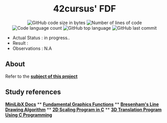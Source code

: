 <h1 align="center">
	42cursus' FDF
</h1>

<p align="center">
	<img alt="GitHub code size in bytes" src="https://img.shields.io/github/languages/code-size/paulasbia/fdf?color=blueviolet" />
	<img alt="Number of lines of code" src="https://img.shields.io/tokei/lines/github/paulasbia/fdf?color=blueviolet" />
	<img alt="Code language count" src="https://img.shields.io/github/languages/count/paulasbia/fdf?color=blue" />
	<img alt="GitHub top language" src="https://img.shields.io/github/languages/top/paulasbia/fdf?color=blue" />
	<img alt="GitHub last commit" src="https://img.shields.io/github/last-commit/paulasbia/fdf?color=brightgreen" />
</p>

- Actual Status : in progress..
- Result        : 
- Observations  : N.A

## About
Refer to the [**subject of this project**](https://github.com/paulasbia/fdf/blob/main/en.subject_fdf.pdf)

## Study references
[**MiniLibX Docs**](https://harm-smits.github.io/42docs/libs/minilibx)
**
[**Fundamental Graphics Functions**](https://www.thiyagaraaj.com/tutorials/computer-graphics-programs-using-c-programming/fundamental-graphics-functions)
**
[**Bresenham's Line Drawing Algorithm**](https://www.thiyagaraaj.com/tutorials/computer-graphics-programs-using-c-programming/3-bresenham-s-line-drawing-algorithm)
**
[**2D Scaling Program in C**](https://www.thiyagaraaj.com/tutorials/computer-graphics-programs-using-c-programming/2d-animation-computer-graphics-programs/1-2d-scaling-program-using-c-programming)
**
[**3D Translation Program Using C Programming**](https://www.thiyagaraaj.com/tutorials/computer-graphics-programs-using-c-programming/8-3d-animation-computer-graphics-programs/1-3d-translation-program-using-c-programming)
